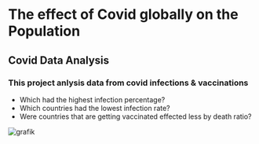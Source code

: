 # The effect of Covid globally on the Population
## Covid Data Analysis
### This project anlysis data from covid infections & vaccinations
- Which had the highest infection percentage?
- Which countries had the lowest infection rate?
- Were countries that are getting vaccinated effected less by death ratio?



![grafik](https://github.com/BarendBester/Covid_SQL_Project2023/assets/121133689/957669e0-a5cb-4d0b-99ad-a2bf4738c117)
